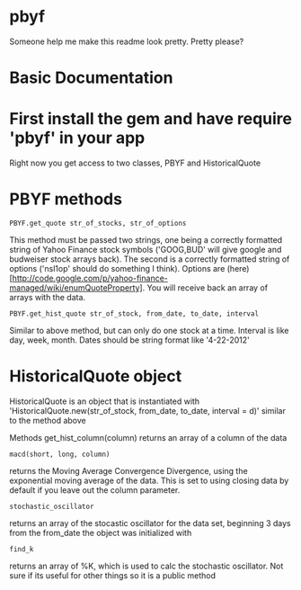 pbyf
====

Someone help me make this readme look pretty. Pretty please?

Basic Documentation
===================
# First install the gem and have require 'pbyf' in your app

Right now you get access to two classes, PBYF and HistoricalQuote

# PBYF methods
    PBYF.get_quote str_of_stocks, str_of_options
This method must be passed two strings, one being a correctly formatted string of Yahoo Finance stock symbols ('GOOG,BUD' will give google and budweiser stock arrays back). The second is a correctly formatted string of options ('nsl1op' should do something I think). Options are (here)[http://code.google.com/p/yahoo-finance-managed/wiki/enumQuoteProperty]. You will receive back an array of arrays with the data.

    PBYF.get_hist_quote str_of_stock, from_date, to_date, interval
Similar to above method, but can only do one stock at a time. Interval is like day, week, month. Dates should be string format like '4-22-2012'

# HistoricalQuote object
HistoricalQuote is an object that is instantiated with 'HistoricalQuote.new(str_of_stock, from_date, to_date, interval = d)' similar to the method above

Methods
    get_hist_column(column)
returns an array of a column of the data

    macd(short, long, column)
returns the Moving Average Convergence Divergence, using the exponential moving average of the data. This is set to using closing data by default if you leave out the column parameter.

    stochastic_oscillator
returns an array of the stocastic oscillator for the data set, beginning 3 days from the from_date the object was initialized with

    find_k
returns an array of %K, which is used to calc the stochastic oscillator. Not sure if its useful for other things so it is a public method